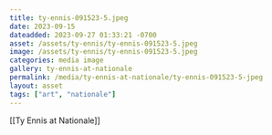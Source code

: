 ```yaml
---
title: ty-ennis-091523-5.jpeg
date: 2023-09-15
dateadded: 2023-09-27 01:33:21 -0700
asset: /assets/ty-ennis/ty-ennis-091523-5.jpeg
image: /assets/ty-ennis/ty-ennis-091523-5.jpeg
categories: media image
gallery: ty-ennis-at-nationale
permalink: /media/ty-ennis-at-nationale/ty-ennis-091523-5-jpeg
layout: asset
tags: ["art", "nationale"]
--- 
```

[[Ty Ennis at Nationale]]
